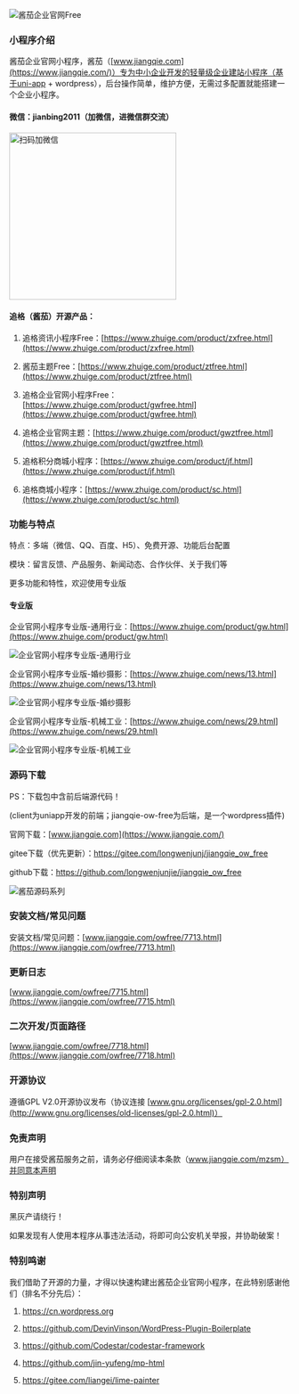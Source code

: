 
![酱茄企业官网Free](https://ow.jiangqie.com/img/banner.png) 

### 小程序介绍

酱茄企业官网小程序，酱茄（[www.jiangqie.com](https://www.jiangqie.com/)）专为中小企业开发的轻量级企业建站小程序（基于uni-app + wordpress），后台操作简单，维护方便，无需过多配置就能搭建一个企业小程序。

#### 微信：**jianbing2011**（加微信，进微信群交流）

<img src="https://www.zhuige.com/uploads/20210828/2830bbe86eb2379d2f629dd125c6f9d7.jpg" alt="扫码加微信" width="300" height="300" />

#### 追格（酱茄）开源产品：

1. 追格资讯小程序Free：[https://www.zhuige.com/product/zxfree.html](https://www.zhuige.com/product/zxfree.html)

2. 酱茄主题Free：[https://www.zhuige.com/product/ztfree.html](https://www.zhuige.com/product/ztfree.html)

3. 追格企业官网小程序Free：[https://www.zhuige.com/product/gwfree.html](https://www.zhuige.com/product/gwfree.html)

4. 追格企业官网主题：[https://www.zhuige.com/product/gwztfree.html](https://www.zhuige.com/product/gwztfree.html)

5. 追格积分商城小程序：[https://www.zhuige.com/product/jf.html](https://www.zhuige.com/product/jf.html)

6. 追格商城小程序：[https://www.zhuige.com/product/sc.html](https://www.zhuige.com/product/sc.html)


### 功能与特点

特点：多端（微信、QQ、百度、H5）、免费开源、功能后台配置

模块：留言反馈、产品服务、新闻动态、合作伙伴、关于我们等

更多功能和特性，欢迎使用专业版


#### 专业版

企业官网小程序专业版-通用行业：[https://www.zhuige.com/product/gw.html](https://www.zhuige.com/product/gw.html)

![企业官网小程序专业版-通用行业](https://ow.jiangqie.com/img/common.png) 

企业官网小程序专业版-婚纱摄影：[https://www.zhuige.com/news/13.html](https://www.zhuige.com/news/13.html)

![企业官网小程序专业版-婚纱摄影](https://ow.jiangqie.com/img/photo.png) 

企业官网小程序专业版-机械工业：[https://www.zhuige.com/news/29.html](https://www.zhuige.com/news/29.html)

![企业官网小程序专业版-机械工业](https://ow.jiangqie.com/img/machine.png) 


### 源码下载

PS：下载包中含前后端源代码！

(client为uniapp开发的前端；jiangqie-ow-free为后端，是一个wordpress插件)


官网下载：[www.jiangqie.com](https://www.jiangqie.com/)

gitee下载（优先更新）：https://gitee.com/longwenjunj/jiangqie_ow_free

github下载：https://github.com/longwenjunjie/jiangqie_ow_free

![酱茄源码系列](https://ow.jiangqie.com/img/jiangqie.png) 


### 安装文档/常见问题

安装文档/常见问题：[www.jiangqie.com/owfree/7713.html](https://www.jiangqie.com/owfree/7713.html)


### 更新日志

[www.jiangqie.com/owfree/7715.html](https://www.jiangqie.com/owfree/7715.html)


### 二次开发/页面路径

[www.jiangqie.com/owfree/7718.html](https://www.jiangqie.com/owfree/7718.html)


### 开源协议

遵循GPL V2.0开源协议发布（协议连接 [www.gnu.org/licenses/gpl-2.0.html](http://www.gnu.org/licenses/old-licenses/gpl-2.0.html)）


### 免责声明

用户在接受酱茄服务之前，请务必仔细阅读本条款（www.jiangqie.com/mzsm）并同意本声明


### 特别声明

黑灰产请绕行！

如果发现有人使用本程序从事违法活动，将即可向公安机关举报，并协助破案！


### 特别鸣谢

我们借助了开源的力量，才得以快速构建出酱茄企业官网小程序，在此特别感谢他们（排名不分先后）：

1. https://cn.wordpress.org

2. https://github.com/DevinVinson/WordPress-Plugin-Boilerplate

3. https://github.com/Codestar/codestar-framework

4. https://github.com/jin-yufeng/mp-html

5. https://gitee.com/liangei/lime-painter
